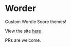 # Worder

Custom Wordle Score themes!

View the site [here](https://bigratenthusiast.github.io/worder/)

PRs are welcome.